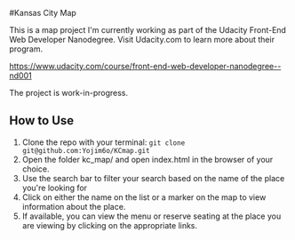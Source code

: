 #Kansas City Map

This is a map project I'm currently working as part of the Udacity Front-End Web Developer Nanodegree. Visit Udacity.com to learn more about their program.

https://www.udacity.com/course/front-end-web-developer-nanodegree--nd001

The project is work-in-progress.

## How to Use

1. Clone the repo with your terminal: `git clone git@github.com:Yojim6o/KCmap.git`
2. Open the folder kc_map/ and open index.html in the browser of your choice.
3. Use the search bar to filter your search based on the name of the place you're looking for
4. Click on either the name on the list or a marker on the map to view information about the place.
5. If available, you can view the menu or reserve seating at the place you are viewing by clicking on the appropriate links.

